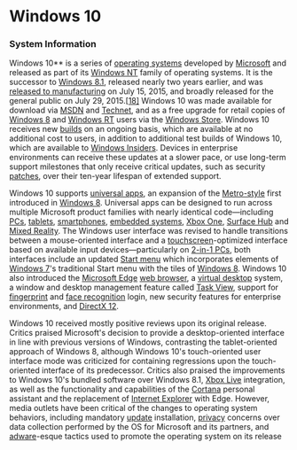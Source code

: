 
# Windows 10
### System Information
Windows 10** is a series of [operating systems](https://en.wikipedia.org/wiki/Operating_system) developed by [Microsoft](https://en.wikipedia.org/wiki/Microsoft) and released as part of its [Windows NT](https://en.wikipedia.org/wiki/Windows_NT) family of operating systems. It is the successor to [Windows 8.1](https://en.wikipedia.org/wiki/Windows_8.1), released nearly two years earlier, and was [released to manufacturing](https://en.wikipedia.org/wiki/Software_release_cycle#Release_to_manufacturing_(RTM)) on July 15, 2015, and broadly released for the general public on July 29, 2015.[[18\]](https://en.wikipedia.org/wiki/Windows_10#cite_note-release-date-18) Windows 10 was made available for download via [MSDN](https://en.wikipedia.org/wiki/MSDN) and [Technet](https://en.wikipedia.org/wiki/Microsoft_Technet), and as a free upgrade for retail copies of [Windows 8](https://en.wikipedia.org/wiki/Windows_8) and [Windows RT](https://en.wikipedia.org/wiki/Windows_RT) users via the [Windows Store](https://en.wikipedia.org/wiki/Windows_Store). Windows 10 receives new [builds](https://en.wikipedia.org/wiki/Software_build) on an ongoing basis, which are available at no additional cost to users, in addition to additional test builds of Windows 10, which are available to [Windows Insiders](https://en.wikipedia.org/wiki/Windows_Insider). Devices in enterprise environments can receive these updates at a slower pace, or use long-term support milestones that only receive critical updates, such as security [patches](https://en.wikipedia.org/wiki/Patch_(computing)), over their ten-year lifespan of extended support.

Windows 10 supports [universal apps](https://en.wikipedia.org/wiki/Universal_app), an expansion of the [Metro-style](https://en.wikipedia.org/wiki/Metro-style_app) first introduced in [Windows 8](https://en.wikipedia.org/wiki/Windows_8). Universal apps can be designed to run across multiple Microsoft product families with nearly identical code‍—‌including [PCs](https://en.wikipedia.org/wiki/Personal_computer), [tablets](https://en.wikipedia.org/wiki/Tablet_computer), [smartphones](https://en.wikipedia.org/wiki/Smartphone), [embedded systems](https://en.wikipedia.org/wiki/Embedded_system), [Xbox One](https://en.wikipedia.org/wiki/Xbox_One), [Surface Hub](https://en.wikipedia.org/wiki/Surface_Hub) and [Mixed Reality](https://en.wikipedia.org/wiki/Windows_Mixed_Reality). The Windows user interface was revised to handle transitions between a mouse-oriented interface and a [touchscreen](https://en.wikipedia.org/wiki/Touchscreen)-optimized interface based on available input devices‍—‌particularly on [2-in-1 PCs](https://en.wikipedia.org/wiki/2-in-1_PC), both interfaces include an updated [Start menu](https://en.wikipedia.org/wiki/Start_menu) which incorporates elements of [Windows 7](https://en.wikipedia.org/wiki/Windows_7)'s traditional Start menu with the tiles of [Windows 8](https://en.wikipedia.org/wiki/Windows_8). Windows 10 also introduced the [Microsoft Edge](https://en.wikipedia.org/wiki/Microsoft_Edge) [web browser](https://en.wikipedia.org/wiki/Web_browser), a [virtual desktop](https://en.wikipedia.org/wiki/Virtual_desktop) system, a window and desktop management feature called [Task View](https://en.wikipedia.org/wiki/Task_View), support for [fingerprint](https://en.wikipedia.org/wiki/Fingerprint_recognition) and [face recognition](https://en.wikipedia.org/wiki/Face_recognition) login, new security features for enterprise environments, and [DirectX 12](https://en.wikipedia.org/wiki/DirectX_12).

Windows 10 received mostly positive reviews upon its original release. Critics praised Microsoft's decision to provide a desktop-oriented interface in line with previous versions of Windows, contrasting the tablet-oriented approach of Windows 8, although Windows 10's touch-oriented user interface mode was criticized for containing regressions upon the touch-oriented interface of its predecessor. Critics also praised the improvements to Windows 10's bundled software over Windows 8.1, [Xbox Live](https://en.wikipedia.org/wiki/Xbox_Live) integration, as well as the functionality and capabilities of the [Cortana](https://en.wikipedia.org/wiki/Cortana) personal assistant and the replacement of [Internet Explorer](https://en.wikipedia.org/wiki/Internet_Explorer) with Edge. However, media outlets have been critical of the changes to operating system behaviors, including mandatory [update](https://en.wikipedia.org/wiki/Windows_Update) installation, [privacy](https://en.wikipedia.org/wiki/Digital_privacy) concerns over data collection performed by the OS for Microsoft and its partners, and [adware](https://en.wikipedia.org/wiki/Adware)-esque tactics used to promote the operating system on its release